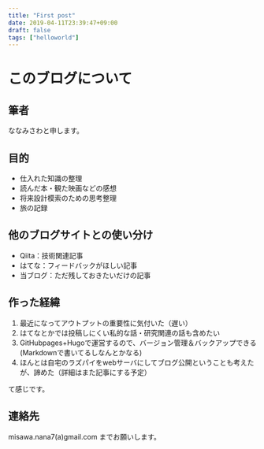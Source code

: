```yaml
---
title: "First post"
date: 2019-04-11T23:39:47+09:00
draft: false
tags: ["helloworld"]
---
```


# このブログについて
## 筆者
ななみさわと申します。

## 目的
- 仕入れた知識の整理
- 読んだ本・観た映画などの感想
- 将来設計模索のための思考整理
- 旅の記録

## 他のブログサイトとの使い分け
- Qiita：技術関連記事
- はてな：フィードバックがほしい記事
- 当ブログ：ただ残しておきたいだけの記事

## 作った経緯
1. 最近になってアウトプットの重要性に気付いた（遅い）  
2. はてなとかでは投稿しにくい私的な話・研究関連の話も含めたい  
3. GitHubpages+Hugoで運営するので、バージョン管理＆バックアップできる(Markdownで書いてるしなんとかなる)
4. ほんとは自宅のラズパイをwebサーバにしてブログ公開ということも考えたが、諦めた（詳細はまた記事にする予定）

て感じです。    

## 連絡先
misawa.nana7(a)gmail.com までお願いします。
